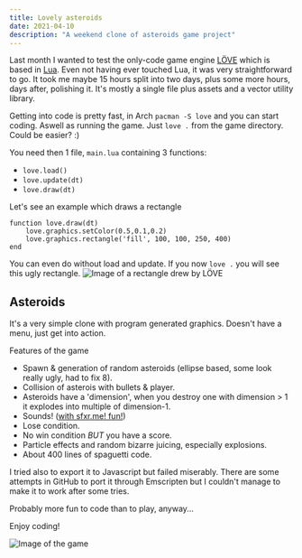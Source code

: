 ```yaml
---
title: Lovely asteroids
date: 2021-04-10
description: "A weekend clone of asteroids game project"
---
```


Last month I wanted to test the only-code game engine [LÖVE](https://love2d.org/) which is based in [Lua](http://www.lua.org/). Even not having ever touched Lua, it was very straightforward to go. It took me maybe 15 hours split into two days, plus some more hours, days after, polishing it.
It's mostly a single file plus assets and a vector utility library.

Getting into code is pretty fast, in Arch `pacman -S love` and you can start coding. Aswell as running the game. Just `love .` from the game directory. Could be easier? :)

You need then 1 file, `main.lua` containing 3 functions:
 - `love.load()`
 - `love.update(dt)`
 - `love.draw(dt)`

Let's see an example which draws a rectangle
``` {.lua}
function love.draw(dt)
    love.graphics.setColor(0.5,0.1,0.2)
    love.graphics.rectangle('fill', 100, 100, 250, 400)
end
```

You can even do without load and update. If you now `love .` you will see this ugly rectangle.
![Image of a rectangle drew by LÖVE](../img/lovely-asteroids-1.png)

## Asteroids

It's a very simple clone with program generated graphics. Doesn't have a menu, just get into action.

Features of the game
 - Spawn & generation of random asteroids (ellipse based, some look really ugly, had to fix 8).
 - Collision of asterois with bullets & player.
 - Asteroids have a 'dimension', when you destroy one with dimension > 1 it explodes into multiple of dimension-1.
 - Sounds! ([with sfxr.me! fun!](https://sfxr.me/))
 - Lose condition.
 - No win condition *BUT* you have a score.
 - Particle effects and random bizarre juicing, especially explosions.
 - About 400 lines of spaguetti code.

I tried also to export it to Javascript but failed miserably. There are some attempts in GitHub to port it through Emscripten but I couldn't manage to make it to work after some tries.

Probably more fun to code than to play, anyway...

Enjoy coding!

![Image of the game](../img/lovely-asteroids-2.png)
